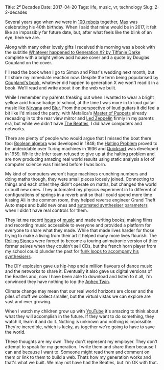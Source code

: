 Title: 2² Decades
Date: 2017-04-20
Tags: life, music, vr, technology
Slug: 2-2-decades

Several years ago when we were in [100 robots](http://100robots.com/) together, [Max](https://twitter.com/toastkid) was celebrating his 40th birthday. When I said that mine would be in 2017, it felt like an impossibly far future date, but, after what feels like the blink of an eye, here we are.

Along with many other lovely gifts I received this morning was a book with the subtitle [Whatever happened to Generation X? by Tiffanie Darke](http://www.harpercollins.ca/9780008185329/now-we-are-40) complete with a bright yellow acid house cover and a quote by Douglas Coupland on the cover.

I'll read the book when I go to Simon and Pinar's wedding next month, but I'll share my immediate reaction now. Despite the term being popularised by [Coupland's book](https://www.coupland.com/books/generation-x-tales-for-an-accelerated-culture), whatever did happen to generation X we won't read it in a book. We'll read and write about it on the web we built.

While I remember my parents freaking out when I wanted to wear a bright yellow acid house badge to school, at the time I was more in to loud guitar music like [Nirvana](http://www.nirvana.com/) and [Blur](http://www.blur.co.uk/). From the perspective of loud guitars it did feel a bit like I'd missed the party, with Metalica's [Master of Puppets](https://en.wikipedia.org/wiki/Master_of_Puppets) already receading in to the rear view mirror and [Led Zeppelin](http://www.ledzeppelin.com/) firmly in my parents era, but while we didn't have [The Beatles](www.thebeatles.com), I did have computers and networks.

There are plenty of people who would argue that I missed the boat there too: [Boolean algebra](https://en.wikipedia.org/wiki/Boolean_algebra) was developed in 1848; the [Halting Problem](https://en.wikipedia.org/wiki/Halting_problem) proved to be undecidable over Turing machines in 1936 and [Quicksort](https://en.wikipedia.org/wiki/Quicksort) was developed in 1959. While the [Infer](http://fbinfer.com/) team refused to give up at the halting problem and are now producing amazing real world results using static analysis a lot of computer science was finished before I was born.

My kind of computers weren't huge machines crunching numbers and doing maths though, they were small pieces loosely joined. Connecting to things and each other they didn't operate on maths, but changed the world or built new ones. They automated my physics experiment in to different of configurations of springs in a reverb unit so that I could spend more time kissing Ali in the common room, they helped reverse engineer Grand Theft Auto maps and build new ones and [automated synthesiser parameters](http://www.mitpressjournals.org/doi/abs/10.1162/014892600559155#.WPlHtVPyvdQ) when I didn't have real controls for them.

They let me record [hours](https://storybird.bandcamp.com/releases) of [music](https://pointmass.bandcamp.com/) and made writing books, making films and recording music accessible to everyone and provided a platform for everyone to share what they made. While that made lives harder for those trying to make a living from their art it helped many more lives flourish. The [Rolling Stones](http://www.rollingstones.com/) were forced to become a touring animatronic version of thier former selves when they couldn't sell CDs, but the french horn player from my school could plunder the past for [funk loops to accompany his synthesisers](https://www.discogs.com/artist/6754-Artemis).

The DIY explosion gave us hip-hop and a million flavours of dance music and the networks to share it. Eventually it also gave us digital versions of the Beatles and, now I have been able to download and listen to it all, I'm convinced they have nothing to top the [Aphex Twin](https://www.youtube.com/watch?v=MdZs5PVcwBs).

Climate change may mean that our real world horizons are closer and the piles of stuff we collect smaller, but the virtual vistas we can explore are vast and ever growing.

When I watch my children grow up with [YouTube](https://www.youtube.com/) it's amazing to think about what they will accomplish in the future. If they want to do something, they watch it, learn it and do it. Nothing is unknown and nothing is impossible. They're incredible, which is lucky, as together we're going to have to save the world.

These thoughts are my own. They don't represent my employer. They don't attempt to speak for my generation. I write them and share them because I can and because I want to. Someone might read them and comment on them or link to them to build a web. Thats how my generation works and that's what we built. We may not have had the Beatles, but I'm OK with that.